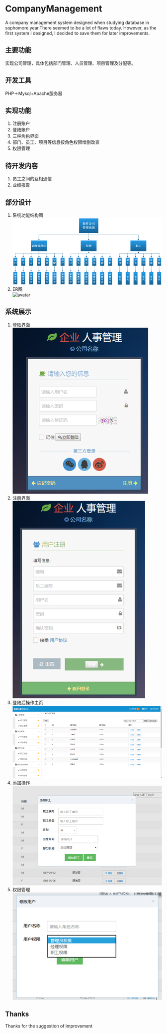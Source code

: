 # CompanyManagement
A company management system designed when studying database in sophomore year.There seemed to be a lot of flaws today. However, as the first system I designed, I decided to save them for later improvements.
## 主要功能 ##
实现公司管理，具体包括部门管理、人员管理、项目管理及分配等。
## 开发工具 ##
PHP＋Mysql+Apache服务器
</br>
## 实现功能 ##
1. 注册账户
2. 登陆账户
3. 三种角色界面
4. 部门、员工、项目等信息按角色权限增删改查
5. 权限管理
## 待开发内容 ##
1. 员工之间的互相通信
2. 业绩报告
## 部分设计 ##
1. 系统功能结构图</br>
![avatar](design/Function.png)
2. ER图</br>
![avatar](design/MyER.png)
## 系统展示 ##
1. 登陆界面</br>
![avatar](design/login.png)
2. 注册界面</br>
![avatar](design/register.png)
3. 登陆后操作主页</br>
![avatar](design/home.png)
4. 添加操作</br>
![avatar](design/add.png)
5. 权限管理</br>
![avatar](design/role.png)
## Thanks ##
Thanks for the suggestion of improvement


